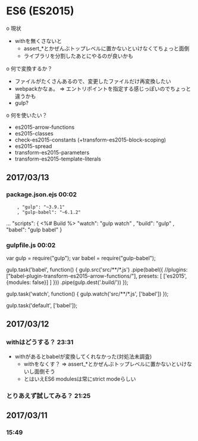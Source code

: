 # ES6 (ES2015)

o 現状
  - withを無くさないと
    - assert_*とかぜんぶトップレベルに置かないといけなくてちょっと面倒
    - ライブラリを分割したあとにやるのが良いかも

o 何で変換するか？
  - ファイルがたくさんあるので、変更したファイルだけ再変換したい
  - webpackかなぁ。
    => エントリポイントを指定する感じっぽいのでちょっと違うかも
  - gulp?

o 何を使いたい？
  - es2015-arrow-functions
  - es2015-classes
  - check-es2015-constants (+transform-es2015-block-scoping)
  - es2015-spread
  - transform-es2015-parameters
  - transform-es2015-template-literals

## 2017/03/13

### package.json.ejs 00:02

        , "gulp": "~3.9.1"
        , "gulp-babel": "~6.1.2"
...
    "scripts": {
      <%# Build %>
        "watch": "gulp watch"
      , "build": "gulp"
      , "babel": "gulp babel"
    }

### gulpfile.js 00:02

var gulp = require("gulp");
var babel = require("gulp-babel");

gulp.task('babel', function() {
  gulp.src('src/**/*.js')
    .pipe(babel({
      //plugins: ["babel-plugin-transform-es2015-arrow-functions/"],
      presets: [
            ['es2015', {modules: false}]
      ]
    }))
    .pipe(gulp.dest('.build/'))
});

gulp.task('watch', function() {
  gulp.watch('src/**/*.js', ['babel'])
});

gulp.task('default', ['babel']);

## 2017/03/12

### withはどうする？ 23:31

  - withがあるとbabelが変換してくれなかった(対処法未調査)
    - withをなくす？
      => assert_*とかぜんぶトップレベルに置かないといけないし面倒そう
    - とはいえES6 modulesは常にstrict modeらしい

### とりあえず試してみる？ 21:25



## 2017/03/11

###  15:49


